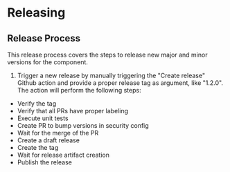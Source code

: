 # Releasing

## Release Process

This release process covers the steps to release new major and minor versions for the component.

1. Trigger a new release by manually triggering the "Create release" Github action and provide a proper release tag as argument, like "1.2.0". The action will perform the following steps:
  - Verify the tag
  - Verify that all PRs have proper labeling
  - Execute unit tests
  - Create PR to bump versions in security config
  - Wait for the merge of the PR
  - Create a draft release
  - Create the tag
  - Wait for release artifact creation
  - Publish the release
